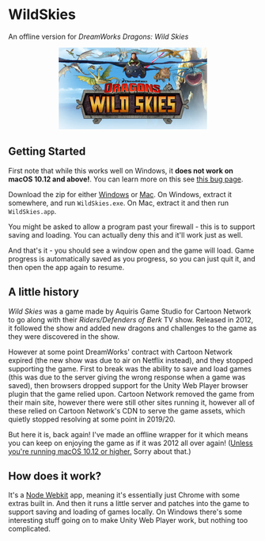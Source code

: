 # WildSkies
An offline version for _DreamWorks Dragons: Wild Skies_

<p align="center">
  <img src="./wildskies.jpg" />
</p>

## Getting Started
First note that while this works well on Windows, it **does not work on macOS 10.12 and above!**. You can learn more on this see [this bug page](MAC.md).

Download the zip for either [Windows]() or [Mac](). On Windows, extract it somewhere, and run `WildSkies.exe`. On Mac, extract it and then run `WildSkies.app`.

You might be asked to allow a program past your firewall - this is to support saving and loading. You can actually deny this and it'll work just as well.

And that's it - you should see a window open and the game will load. Game progress is automatically saved as you progress, so you can just quit it, and then open the app again to resume. 

## A little history

_Wild Skies_ was a game made by Aquiris Game Studio for Cartoon Network to go along with their _Riders/Defenders of Berk_ TV show. Released in 2012, it followed the show and added new dragons and challenges to the game as they were discovered in the show.

However at some point DreamWorks' contract with Cartoon Network expired (the new show was due to air on Netflix instead), and they stopped supporting the game. First to break was the ability to save and load games (this was due to the server giving the wrong response when a game was saved), then browsers dropped support for the Unity Web Player browser plugin that the game relied upon. Cartoon Network removed the game from their main site, however there were still other sites running it, however all of these relied on Cartoon Network's CDN to serve the game assets, which quietly stopped resolving at some point in 2019/20.

But here it is, back again! I've made an offline wrapper for it which means you can keep on enjoying the game as if it was 2012 all over again! ([Unless you're running macOS 10.12 or higher.](MAC.md) Sorry about that.)

## How does it work?

It's a [Node Webkit](https://nwjs.io/) app, meaning it's essentially just Chrome with some extras built in. And then it runs a little server and patches into the game to support saving and loading of games locally. On Windows there's some interesting stuff going on to make Unity Web Player work, but nothing too complicated.
